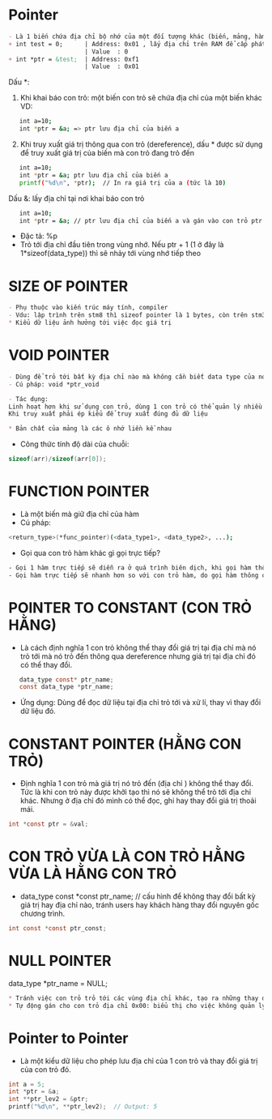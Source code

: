 # Pointer
```markdown
- Là 1 biến chứa địa chỉ bộ nhớ của một đối tượng khác (biến, mảng, hàm). Việc sử dụng con trỏ giúp chúng ta thao tác trên bộ nhớ một cách linh hoạt hơn.
+ int test = 0;      | Address: 0x01 , lấy địa chỉ trên RAM để cấp phát địa chỉ
                     | Value  : 0
+ int *ptr = &test;  | Address: 0xf1
                     | Value  : 0x01
```
Dấu *: 
1. Khi khai báo con trỏ: một biến con trỏ sẽ chứa địa chỉ của một biến khác
VD: 
```bash
   int a=10;
   int *ptr = &a; => ptr lưu địa chỉ của biến a
```
2. Khi truy xuất giá trị thông qua con trỏ (dereference), dấu * được sử dụng để truy xuất giá trị của biến mà con trỏ đang trỏ đến
```bash
   int a=10;
   int *ptr = &a; ptr lưu địa chỉ của biến a
   printf("%d\n", *ptr);  // In ra giá trị của a (tức là 10)
```

Dấu &: lấy địa chỉ tại nơi khai báo con trỏ
```bash
   int a=10;
   int *ptr = &a; // ptr lưu địa chỉ của biến a và gán vào con trỏ ptr
```

- Đặc tả: %p
- Trỏ tới địa chỉ đầu tiên trong vùng nhớ. Nếu ptr + 1 (1 ở đây là 1*sizeof(data_type)) thì sẽ nhảy tới vùng nhớ tiếp theo

# SIZE OF POINTER
```markdown
- Phụ thuộc vào kiến trúc máy tính, compiler
- Vdu: lập trình trên stm8 thì sizeof pointer là 1 bytes, còn trên stm32, esp32 là 4 bytes
* Kiểu dữ liệu ảnh hưởng tới việc đọc giá trị 
```
# VOID POINTER
```markdown
- Dùng để trỏ tới bất kỳ địa chỉ nào mà không cần biết data type của nó.
- Cú pháp: void *ptr_void

- Tác dụng:
Linh hoạt hơn khi sử dụng con trỏ, dùng 1 con trỏ có thể quản lý nhiều biến với nhiều kiểu dữ liệu khác nhau
Khi truy xuất phải ép kiểu để truy xuất đúng đủ dữ liệu

* Bản chất của mảng là các ô nhớ liền kề nhau
```
* Công thức tính độ dài của chuỗi:
```c
sizeof(arr)/sizeof(arr[0]);
```

# FUNCTION POINTER
- Là một biến mà giữ địa chỉ của hàm
- Cú pháp:
```bash
<return_type>(*func_pointer)(<data_type1>, <data_type2>, ...);
```
* Gọi qua con trỏ hàm khác gì gọi trực tiếp?
```bash
- Gọi 1 hàm trực tiếp sẽ diễn ra ở quá trình biên dịch, khi gọi hàm thông qua con trỏ thì hàm sẽ chạy trong runtime, tức phải đáp ứng 1 điều kiện j đó để gọi hàm.
- Gọi hàm trực tiếp sẽ nhanh hơn so với con trỏ hàm, do gọi hàm thông qua con trỏ phải thông qua nhiều bước.
```
# POINTER TO CONSTANT (CON TRỎ HẰNG)
- Là cách định nghĩa 1 con trỏ không thể thay đổi giá trị tại địa chỉ mà nó trỏ tới mà nó trỏ đến thông qua dereference nhưng giá trị tại địa chỉ đó có thể thay đổi.
```c
   data_type const* ptr_name;
   const data_type *ptr_name;
``` 
- Ứng dụng: Dùng để đọc dữ liệu tại địa chỉ trỏ tới và xử lí, thay vì thay đổi dữ liệu đó.
# CONSTANT POINTER (HẰNG CON TRỎ)
- Định nghĩa 1 con trỏ mà giá trị nó trỏ đến (địa chỉ ) không thể thay đổi. Tức là khi con trỏ này được khởi tạo thì nó sẽ không thể trỏ tới địa chỉ khác. Nhưng ở địa chỉ đó mình có thể đọc, ghi hay thay đổi giá trị thoải mái.
```c
int *const ptr = &val;
```
# CON TRỎ VỪA LÀ CON TRỎ HẰNG VỪA LÀ HẰNG CON TRỎ
- data_type const *const ptr_name; // cấu hình để không thay đổi bất kỳ giá trị hay địa chỉ nào, tránh users hay khách hàng thay đổi
nguyên gốc chương trình.
```c
int const *const ptr_const;
```

# NULL POINTER
data_type *ptr_name = NULL;
```markdown
* Tránh việc con trỏ trỏ tới các vùng địa chỉ khác, tạo ra những thay đổi không mong muốn.
* Tự động gán cho con trỏ địa chỉ 0x00: biểu thị cho việc không quản lý vùng nhớ nào.
```

# Pointer to Pointer
- Là một kiểu dữ liệu cho phép lưu địa chỉ của 1 con trỏ và thay đổi giá trị của con trỏ đó.
```c
int a = 5;
int *ptr = &a;
int **ptr_lev2 = &ptr;
printf("%d\n", **ptr_lev2);  // Output: 5
```
